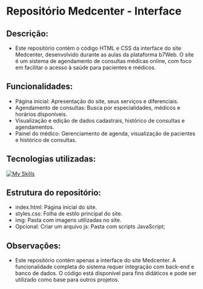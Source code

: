 # Repositório Medcenter - Interface

## Descrição:

- Este repositório contém o código HTML e CSS da interface do site Medcenter, desenvolvido durante as aulas da plataforma b7Web. O site é um sistema de agendamento de consultas médicas online, com foco em facilitar o acesso à saúde para pacientes e médicos.

## Funcionalidades:

- Página inicial: Apresentação do site, seus serviços e diferenciais.
- Agendamento de consultas: Busca por especialidades, médicos e horários disponíveis.
- Visualização e edição de dados cadastrais, histórico de consultas e agendamentos.
- Painel do médico: Gerenciamento de agenda, visualização de pacientes e histórico de consultas.
  
## Tecnologias utilizadas:

[![My Skills](https://skillicons.dev/icons?i=html,css,git,github)](https://skillicons.dev)

## Estrutura do repositório:

- index.html: Página inicial do site.
- styles.css: Folha de estilo principal do site.
- img: Pasta com imagens utilizadas no site.
- Opcional: Criar um arquivo js: Pasta com scripts JavaScript;
 
## Observações:

- Este repositório contém apenas a interface do site Medcenter. A funcionalidade completa do sistema requer integração com back-end e banco de dados.
O código está disponível para fins didáticos e pode ser utilizado como base para outros projetos.

